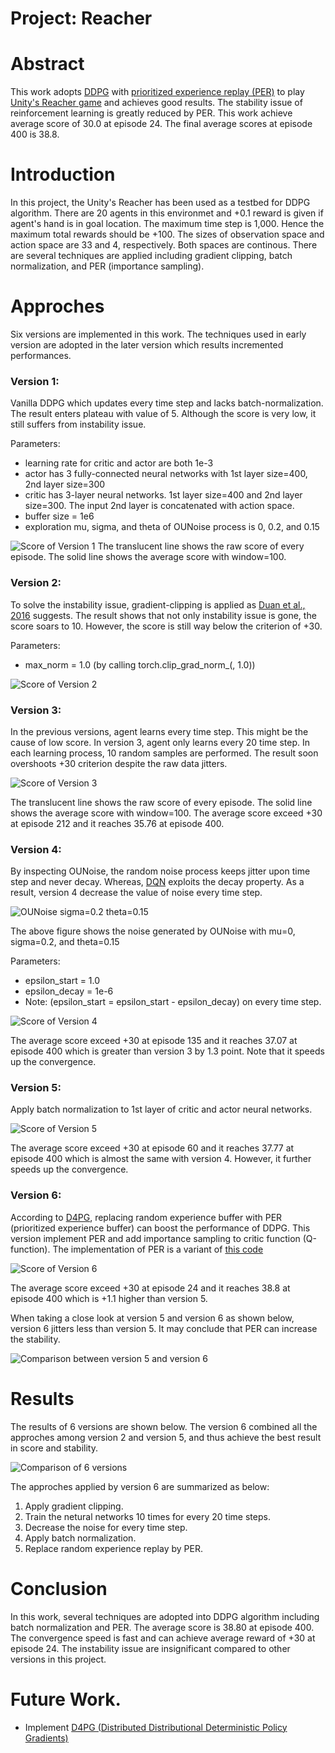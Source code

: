 [img_ddpg_version_1]: https://github.com/Brandon-HY-Lin/deep-reinforcement-learning/blob/master/p2_continuous-control/DDPG/pictures/ddpg_version_1.png "Score of Version 1"

[img_ddpg_version_2]: https://github.com/Brandon-HY-Lin/deep-reinforcement-learning/blob/master/p2_continuous-control/DDPG/pictures/ddpg_version_2.png "Score of Version 2"

[img_ddpg_version_3]: https://github.com/Brandon-HY-Lin/deep-reinforcement-learning/blob/master/p2_continuous-control/DDPG/pictures/ddpg_version_3.png "Score of Version 3"

[img_ddpg_version_4]: https://github.com/Brandon-HY-Lin/deep-reinforcement-learning/blob/master/p2_continuous-control/DDPG/pictures/ddpg_version_4.png "Score of Version 4"

[img_ddpg_version_5]: https://github.com/Brandon-HY-Lin/deep-reinforcement-learning/blob/master/p2_continuous-control/DDPG/pictures/ddpg_version_5.png "Score of Version 5"

[img_ddpg_version_6]: https://github.com/Brandon-HY-Lin/deep-reinforcement-learning/blob/master/p2_continuous-control/DDPG/pictures/ddpg_version_6.png "Score of Version 6"


[img_ddpg_version_5_and_version_6]: https://github.com/Brandon-HY-Lin/deep-reinforcement-learning/blob/master/p2_continuous-control/DDPG/pictures/ddpg_version_5_to_6_raw_data.png "Comparison between Version 5 and Version 6"

[img_ddpg_version_1_to_verion_6]: https://github.com/Brandon-HY-Lin/deep-reinforcement-learning/blob/master/p2_continuous-control/DDPG/pictures/ddpg_version_1_to_6.png "Comparison among version 1 to version 6"

[ounoise_sigma_02_theta_015]: https://github.com/Brandon-HY-Lin/deep-reinforcement-learning/blob/master/p2_continuous-control/DDPG/pictures/ounoise_mu_0_sigma_02_theta_015.png "OUnoise"


# Project: Reacher

# Abstract
This work adopts [DDPG](https://arxiv.org/abs/1509.02971) with [prioritized experience replay (PER)](https://arxiv.org/abs/1511.05952) to play [Unity's Reacher game](https://github.com/Unity-Technologies/ml-agents/blob/master/docs/Learning-Environment-Examples.md#reacher) and achieves good results. The stability issue of reinforcement learning is greatly reduced by PER. This work achieve average score of 30.0 at episode 24. The final average scores at episode 400 is 38.8. 


# Introduction
In this project, the Unity's Reacher has been used as a testbed for DDPG algorithm. There are 20 agents in this environmet and +0.1 reward is given if agent's hand is in goal location. The maximum time step is 1,000. Hence the maximum total rewards should be +100. The sizes of observation space and action space are 33 and 4, respectively. Both spaces are continous. There are several techniques are applied including gradient clipping, batch normalization, and PER (importance sampling).


# Approches
Six versions are implemented in this work. The techniques used in early version are adopted in the later version which results incremented performances.


### Version 1:
Vanilla DDPG which updates every time step and lacks batch-normalization. The result enters plateau with value of 5. Although the score is very low, it still suffers from instability issue.

Parameters:
* learning rate for critic and actor are both 1e-3
* actor has 3 fully-connected neural networks with 1st layer size=400, 2nd layer size=300
* critic has 3-layer neural networks. 1st layer size=400 and 2nd layer size=300. The input 2nd layer is concatenated with action space.
* buffer size = 1e6
* exploration mu, sigma, and theta of OUNoise process is 0, 0.2, and 0.15

![Score of Version 1][img_ddpg_version_1]
The translucent line shows the raw score of every episode. The solid line shows the average score with window=100.


### Version 2: 
To solve the instability issue, gradient-clipping is applied as [Duan et al., 2016](https://arxiv.org/abs/1604.06778) suggests. The result shows that not only instability issue is gone, the score soars to 10. However, the score is still way below the criterion of +30.

Parameters:
* max_norm = 1.0     (by calling torch.clip_grad_norm_(, 1.0))

![Score of Version 2][img_ddpg_version_2]


### Version 3:
In the previous versions, agent learns every time step. This might be the cause of low score. In version 3, agent only learns every 20 time step. In each learning process, 10 random samples are performed. The result soon overshoots +30 criterion despite the raw data jitters.

![Score of Version 3][img_ddpg_version_3]

The translucent line shows the raw score of every episode. The solid line shows the average score with window=100. The average score exceed +30 at episode 212 and it reaches 35.76 at episode 400.


### Version 4:
By inspecting OUNoise, the random noise process keeps jitter upon time step and never decay. Whereas, [DQN](https://www.nature.com/articles/nature14236) exploits the decay property. As a result, version 4 decrease the value of noise every time step.

![OUNoise sigma=0.2 theta=0.15][ounoise_sigma_02_theta_015]

The above figure shows the noise generated by OUNoise with mu=0, sigma=0.2, and theta=0.15


Parameters:
* epsilon_start = 1.0
* epsilon_decay = 1e-6 
* Note: (epsilon_start = epsilon_start - epsilon_decay) on every time step.

![Score of Version 4][img_ddpg_version_4]

The average score exceed +30 at episode 135 and it reaches 37.07 at episode 400 which is greater than version 3 by 1.3 point. Note that it speeds up the convergence. 


### Version 5:
Apply batch normalization to 1st layer of critic and actor neural networks.

![Score of Version 5][img_ddpg_version_5]

The average score exceed +30 at episode 60 and it reaches 37.77 at episode 400 which is almost the same with version 4. However, it further speeds up the convergence. 


### Version 6:
According to [D4PG](https://arxiv.org/pdf/1804.08617.pdf), replacing random experience buffer with PER (prioritized experience buffer) can boost the performance of DDPG. This version implement PER and add importance sampling to critic function (Q-function). The implementation of PER is a variant of [this code](https://github.com/SIakovlev/Navigation)

![Score of Version 6][img_ddpg_version_6]

The average score exceed +30 at episode 24 and it reaches 38.8 at episode 400 which is +1.1 higher than version 5.


When taking a close look at version 5 and version 6 as shown below, version 6 jitters less than version 5. It may conclude that PER can increase the stability.

![Comparison between version 5 and version 6][img_ddpg_version_5_and_version_6]



# Results

The results of 6 versions are shown below. The version 6 combined all the approches among version 2 and version 5, and thus achieve the best result in score and stability. 

![Comparison of 6 versions][img_ddpg_version_1_to_verion_6]

The approches applied by version 6 are summarized as below:

1. Apply gradient clipping.
2. Train the netural networks 10 times for every 20 time steps.
3. Decrease the noise for every time step.
3. Apply batch normalization.
4. Replace random experience replay by PER.


# Conclusion
In this work, several techniques are adopted into DDPG algorithm including batch normalization and PER. The average score is 38.80 at episode 400. The convergence speed is fast and can achieve average reward of +30 at episode 24. The instability issue are insignificant compared to other versions in this project.


# Future Work.
* Implement [D4PG (Distributed Distributional Deterministic Policy Gradients)](https://arxiv.org/pdf/1804.08617.pdf)